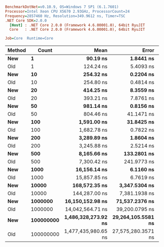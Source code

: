 ``` ini

BenchmarkDotNet=v0.10.9, OS=Windows 7 SP1 (6.1.7601)
Processor=Intel Xeon CPU X5670 2.93GHz, ProcessorCount=24
Frequency=2857460 Hz, Resolution=349.9612 ns, Timer=TSC
.NET Core SDK=2.0.0
  [Host] : .NET Core 2.0.0 (Framework 4.6.00001.0), 64bit RyuJIT
  Core   : .NET Core 2.0.0 (Framework 4.6.00001.0), 64bit RyuJIT

Job=Core  Runtime=Core  

```
 | Method |     Count |                Mean |              Error |             StdDev |              Median |
 |------- |---------- |--------------------:|-------------------:|-------------------:|--------------------:|
 |    **New** |         **1** |            **90.19 ns** |          **1.8441 ns** |          **4.6604 ns** |            **91.98 ns** |
 |    Old |         1 |           124.24 ns |          5.4093 ns |         15.9495 ns |           121.66 ns |
 |    **New** |        **10** |           **254.32 ns** |          **0.2204 ns** |          **0.1458 ns** |           **254.36 ns** |
 |    Old |        10 |           254.80 ns |          0.4814 ns |          0.3758 ns |           254.68 ns |
 |    **New** |        **20** |           **414.25 ns** |          **8.3559 ns** |         **24.3745 ns** |           **404.84 ns** |
 |    Old |        20 |           393.21 ns |          7.8761 ns |         21.0228 ns |           384.96 ns |
 |    **New** |        **50** |           **981.14 ns** |          **0.8156 ns** |          **0.6368 ns** |           **981.00 ns** |
 |    Old |        50 |           804.46 ns |         41.1471 ns |         42.2550 ns |           781.35 ns |
 |    **New** |       **100** |         **1,591.00 ns** |         **31.8425 ns** |         **88.2353 ns** |         **1,547.94 ns** |
 |    Old |       100 |         1,682.78 ns |          0.7822 ns |          0.5656 ns |         1,682.87 ns |
 |    **New** |       **200** |         **3,289.89 ns** |          **1.8604 ns** |          **1.1071 ns** |         **3,289.85 ns** |
 |    Old |       200 |         3,245.88 ns |          2.5214 ns |          1.8231 ns |         3,245.32 ns |
 |    **New** |       **500** |         **8,165.66 ns** |        **133.2801 ns** |        **104.0563 ns** |         **8,129.29 ns** |
 |    Old |       500 |         7,300.42 ns |        241.9773 ns |        383.8017 ns |         7,083.78 ns |
 |    **New** |      **1000** |        **16,156.14 ns** |          **6.1160 ns** |          **4.7749 ns** |        **16,156.50 ns** |
 |    Old |      1000 |        15,857.85 ns |          6.7619 ns |          5.6465 ns |        15,856.75 ns |
 |    **New** |     **10000** |       **168,572.35 ns** |      **3,347.5304 ns** |      **9,386.8343 ns** |       **162,106.53 ns** |
 |    Old |     10000 |       144,287.00 ns |      7,381.1938 ns |      7,579.9419 ns |       140,227.90 ns |
 |    **New** |   **1000000** |    **16,150,152.98 ns** |     **71,537.2376 ns** |     **55,851.5648 ns** |    **16,135,687.01 ns** |
 |    Old |   1000000 |    14,042,564.71 ns |     39,200.0795 ns |     34,749.8460 ns |    14,033,573.52 ns |
 |    **New** | **100000000** | **1,486,328,273.92 ns** | **29,264,105.5581 ns** | **28,741,261.8645 ns** | **1,487,017,566.15 ns** |
 |    Old | 100000000 | 1,477,435,980.65 ns | 27,575,280.3571 ns | 28,317,780.0445 ns | 1,470,555,259.30 ns |
